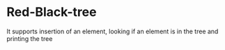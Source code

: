 # Red-Black-tree
It supports insertion of an element, looking if an element is in the tree
and printing the tree
